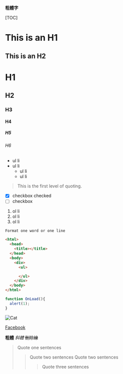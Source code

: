 **粗體字**

[TOC]

This is an H1 
=============

This is an H2
-------------

# H1
## H2
### H3
#### H4
##### H5
###### H6

* ul li
* ul li
  * ul li
  * ul li
  
> This is the first level of quoting.

- [x] checkbox checked
- [ ] checkbox

1. ol li
2. ol li
3. ol li

`Format one word or one line`

```html
<html>
  <head>
    <title></title>
  </head>
  <body>
    <div>
      <ul>

      </ul>
    </div>
  </body>
</html>
```

```js
function OnLoad(){
  alert(1);
}
```

![Cat](http://provectapet.com/wp-content/uploads/2017/02/provecta-for-pets-gray-cat_opt.jpg)

[Facebook](http://www.facebook.com)

**粗體**
_斜體_
~~刪除線~~

>Quote one sentences
>>Quote two sentences
>>Quote two sentences
>>>Quote three sentences

